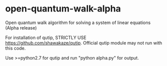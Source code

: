 open-quantum-walk-alpha
=======================

Open quantum walk algorithm for solving a system of linear equations (Alpha release)

For installation of qutip, STRICTLY USE https://github.com/shawakaze/qutip. Official qutip module may not run 
with this code.

Use >=python2.7 for qutip and run "python alpha.py" for output.
